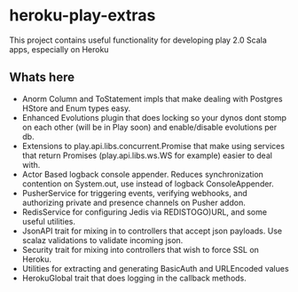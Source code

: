 # heroku-play-extras

This project contains useful functionality for developing play 2.0 Scala apps, especially on Heroku

## Whats here

* Anorm Column and ToStatement impls that make dealing with Postgres HStore and Enum types easy.
* Enhanced Evolutions plugin that does locking so your dynos dont stomp on each other (will be in Play soon) and enable/disable evolutions per db.
* Extensions to play.api.libs.concurrent.Promise that make using services that return Promises (play.api.libs.ws.WS for example) easier to deal with.
* Actor Based logback console appender. Reduces synchronization contention on System.out, use instead of logback ConsoleAppender.
* PusherService for triggering events, verifying webhooks, and authorizing private and presence channels on Pusher addon.
* RedisService for configuring Jedis via REDISTOGO)URL, and some useful utilities.
* JsonAPI trait for mixing in to controllers that accept json payloads. Use scalaz validations to validate incoming json.
* Security trait for mixing into controllers that wish to force SSL on Heroku.
* Utilities for extracting and generating BasicAuth and URLEncoded values
* HerokuGlobal trait that does logging in the callback methods.

